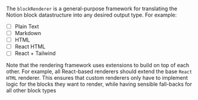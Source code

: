 The `blockRenderer` is a general-purpose framework for translating the Notion block datastructure into any desired output type. For example:
 - [ ] Plain Text
 - [ ] Markdown
 - [ ] HTML
 - [ ] React HTML
 - [ ] React + Tailwind 

Note that the rendering framework uses extensions to build on top of each other. For example, all React-based renderers should extend the base `React HTML` renderer. This ensures that custom renderers only have to implement logic for the blocks they want to render, while having sensible fall-backs for all other block types
